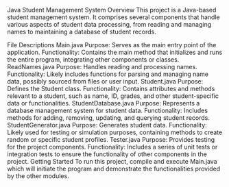 Java Student Management System
Overview
This project is a Java-based student management system. It comprises several components that handle various aspects of student data processing, from reading and managing names to maintaining a database of student records.

File Descriptions
Main.java
Purpose: Serves as the main entry point of the application.
Functionality: Contains the main method that initializes and runs the entire program, integrating other components or classes.
ReadNames.java
Purpose: Handles reading and processing names.
Functionality: Likely includes functions for parsing and managing name data, possibly sourced from files or user input.
Student.java
Purpose: Defines the Student class.
Functionality: Contains attributes and methods relevant to a student, such as name, ID, grades, and other student-specific data or functionalities.
StudentDatabase.java
Purpose: Represents a database management system for student data.
Functionality: Includes methods for adding, removing, updating, and querying student records.
StudentGenerator.java
Purpose: Generates student data.
Functionality: Likely used for testing or simulation purposes, containing methods to create random or specific student profiles.
Tester.java
Purpose: Provides testing for the project components.
Functionality: Includes a series of unit tests or integration tests to ensure the functionality of other components in the project.
Getting Started
To run this project, compile and execute Main.java which will initiate the program and demonstrate the functionalities provided by the other modules.
